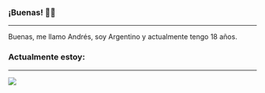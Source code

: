 ### ¡Buenas! 🙋‍♂️
-----
Buenas, me llamo Andrés, soy Argentino y actualmente tengo 18 años.

### Actualmente estoy:
-----
<a align= "center" href="https://discord.com/users/326865943915397120">
  <img src="https://lanyard-profile-readme.vercel.app/api/326865943915397120?animated=true">
</a>
